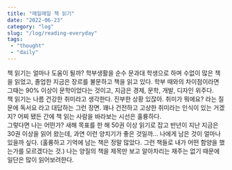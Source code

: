 ```yaml
---
title: "매일매일 책 읽기"
date: "2022-06-23"
category: "log"
slug: "/log/reading-everyday"
tags: 
 - "thought"
 - "daily"
--- 
```

책 읽기는 얼마나 도움이 될까? 학부생활을 순수 문과대 학생으로 하며 수없이 많은 책을 읽었고, 졸업한 지금은 장르를 불문하고 책을 읽고 있다. 학부 때와의 차이점이라면 그때는 90% 이상이 문학이었다는 것이고, 지금은 경제, 문학, 개발, 디자인 위주다.    
책 읽기는 나름 건강한 취미라고 생각한다. 진부한 상황 있잖아. 취미가 뭐에요? 라는 질문에 독서요 라고 대답하는 그런 장면. 꽤나 건전하고 고상한 취미라는 인식이 있는 거겠지? 어찌 됐든 간에 책 읽는 사람을 바라보는 시선은 훌륭하다.    
그렇다면 나는 어떤가? 새해 목표를 한 해 50권 이상 읽기로 잡고 반년이 지난 지금은 30권 이상을 읽어 왔는데, 과연 이런 양치기가 좋은 것일까... 나에게 남은 것이 얼마나 있을까 싶다. (훌륭하고 기억에 남는 책은 정말 많았다. 그런 책들로 내가 어떤 함양을 했는가를 모르겠다는 것.) 나는 양질의 책을 제목만 보고 알아차리는 재주는 없기 때문에 일단은 많이 읽어보려한다. 